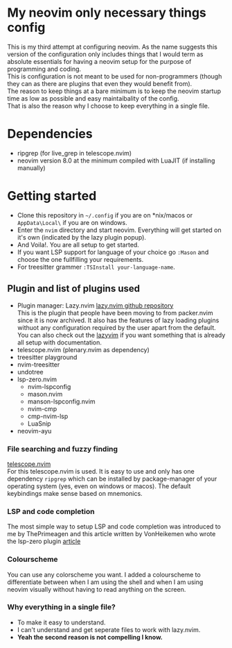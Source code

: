 # My neovim only necessary things config

This is my third attempt at configuring neovim. As the name suggests this version of the configuration only includes things that I would term as absolute essentials for having a neovim setup for the purpose of programming and coding.  
This is configuration is not meant to be used for non-programmers (though they can as there are plugins that even they would benefit from).  
The reason to keep things at a bare minimum is to keep the neovim startup time as low as possible and easy maintaibality of the config.  
That is also the reason why I choose to keep everything in a single file.

# Dependencies
- ripgrep (for live_grep in telescope.nvim)
- neovim version 8.0 at the minimum compiled with LuaJIT (if installing manually)

# Getting started
- Clone this repository in `~/.config` if you are on *nix/macos or `AppData\Local\` if you are on windows.
- Enter the `nvim` directory and start neovim. Everything will get started on it's own (indicated by the lazy plugin popup).
- And Voila!. You are all setup to get started.
- If you want LSP support for language of your choice go `:Mason` and choose the one fullfilling your requirements.
- For treesitter grammer `:TSInstall your-language-name`.

## Plugin and list of plugins used
- Plugin manager: Lazy.nvim [lazy.nvim github repository](https://github.com/folke/lazy.nvim)  
This is the plugin that people have been moving to from packer.nvim since it is now archived. It also has the features of lazy loading plugins withuot any configuration required by the user apart from the default.  You can also check out the [lazyvim](https://www.lazyvim.org/) if you want something that is already all setup with documentation.
- telescope.nvim (plenary.nvim as dependency)
- treesitter playground
- nvim-treesitter
- undotree
- lsp-zero.nvim
    - nvim-lspconfig
    - mason.nvim
    - manson-lspconfig.nvim
    - nvim-cmp
    - cmp-nvim-lsp
    - LuaSnip
- neovim-ayu

### File searching and fuzzy finding
[telescope.nvim](https://github.com/nvim-telescope/telescope.nvim)  
For this telescope.nvim is used. It is easy to use and only has one dependency `ripgrep` which can be installed by package-manager of your operating system (yes, even on windows or macos). The default keybindings make sense based on mnemonics.

### LSP and code completion
The most simple way to setup LSP and code completion was introduced to me by ThePrimeagen and this article written by VonHeikemen who wrote the lsp-zero plugin [article](https://dev.to/vonheikemen/getting-started-with-neovims-native-lsp-client-in-the-year-of-2022-the-easy-way-bp3)

### Colourscheme
You can use any colorscheme you want. I added a colourscheme to differentiate between when I am using the shell and when I am using neovim visually without having to read anything on the screen.

### Why everything in a single file?
- To make it easy to understand.
- I can't understand and get seperate files to work with lazy.nvim.
- **Yeah the second reason is not compelling I know.**
